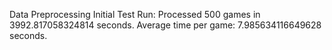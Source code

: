 Data Preprocessing
Initial Test Run:
Processed 500 games in 3992.817058324814 seconds.
Average time per game: 7.985634116649628 seconds.
